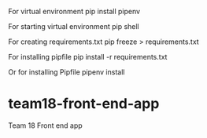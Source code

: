For virtual environment
pip install pipenv

For starting virtual environment
pip shell

For creating requirements.txt
pip freeze > requirements.txt

For installing pipfile
pip install -r requirements.txt

Or for installing Pipfile
pipenv install

# team18-front-end-app

Team 18 Front end app
